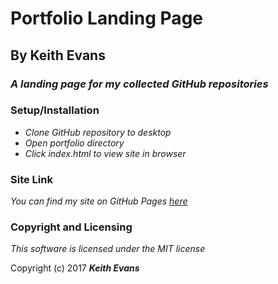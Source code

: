 # Portfolio Landing Page

## By Keith Evans

### _A landing page for my collected GitHub repositories_

### Setup/Installation
* _Clone GitHub repository to desktop_
* _Open portfolio directory_
* _Click index.html to view site in browser_

### Site Link
_You can find my site on GitHub Pages [here](https://kwlevans.github.io/portfolio/)_

### Copyright and Licensing

_This software is licensed under the MIT license_

Copyright (c) 2017 **_Keith Evans_**
